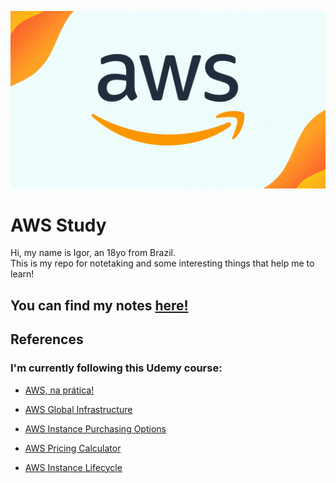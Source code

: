 ![AWS Title](/static/aws.gif)

# AWS Study

Hi, my name is Igor, an 18yo from Brazil.  
This is my repo for notetaking and some interesting things that help me to learn!

## You can find my notes [ here!](/notes/)


## References

### I'm currently following this Udemy course:
* [AWS, na prática!](https://www.udemy.com/course/aws-na-pratica/)

* [AWS Global Infrastructure](https://aws.amazon.com/about-aws/global-infrastructure/regions_az/)

* [AWS Instance Purchasing Options](https://docs.aws.amazon.com/AWSEC2/latest/UserGuide/instance-purchasing-options.html)

* [AWS Pricing Calculator](https://calculator.aws/#/)

* [AWS Instance Lifecycle](https://docs.aws.amazon.com/AWSEC2/latest/UserGuide/ec2-instance-lifecycle.html)